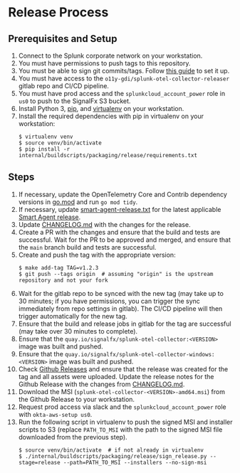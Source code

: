 # Release Process

## Prerequisites and Setup

1. Connect to the Splunk corporate network on your workstation.
1. You must have permissions to push tags to this repository.
1. You must be able to sign git commits/tags. Follow [this guide](
   https://docs.github.com/en/github/authenticating-to-github/signing-commits)
   to set it up.
1. You must have access to the `o11y-gdi/splunk-otel-collector-releaser` gitlab
   repo and CI/CD pipeline.
1. You must have prod access and the `splunkcloud_account_power` role in `us0`
   to push to the SignalFx S3 bucket.
1. Install Python 3, [pip](https://pip.pypa.io/en/stable/installing/),
   and [virtualenv](https://virtualenv.pypa.io/en/latest/) on your workstation.
1. Install the required dependencies with pip in virtualenv on your workstation:
   ```
   $ virtualenv venv
   $ source venv/bin/activate
   $ pip install -r internal/buildscripts/packaging/release/requirements.txt
   ```

## Steps

1. If necessary, update the OpenTelemetry Core and Contrib dependency versions
   in [go.mod](../go.mod) and run `go mod tidy`.
1. If necessary, update [smart-agent-release.txt](
   ../internal/buildscripts/packaging/smart-agent-release.txt) for the latest
   applicable [Smart Agent release](
   https://github.com/signalfx/signalfx-agent/releases).
1. Update [CHANGELOG.md](../CHANGELOG.md) with the changes for the release.
1. Create a PR with the changes and ensure that the build and tests are
   successful.  Wait for the PR to be approved and merged, and ensure that the
   `main` branch build and tests are successful.
1. Create and push the tag with the appropriate version:
   ```
   $ make add-tag TAG=v1.2.3
   $ git push --tags origin  # assuming "origin" is the upstream repository and not your fork
   ```
1. Wait for the gitlab repo to be synced with the new tag (may take up to 30
   minutes; if you have permissions, you can trigger the sync immediately from
   repo settings in gitlab).  The CI/CD pipeline will then trigger
   automatically for the new tag.
1. Ensure that the build and release jobs in gitlab for the tag are successful
   (may take over 30 minutes to complete).
1. Ensure that the `quay.io/signalfx/splunk-otel-collector:<VERSION>` image
   was built and pushed.
1. Ensure that the `quay.io/signalfx/splunk-otel-collector-windows:<VERSION>`
   image was built and pushed.
1. Check [Github Releases](
   https://github.com/signalfx/splunk-otel-collector/releases/) and ensure that
   the release was created for the tag and all assets were uploaded.  Update
   the release notes for the Github Release with the changes from
   [CHANGELOG.md](../CHANGELOG.md).
1. Download the MSI (`splunk-otel-collector-<VERSION>-amd64.msi`) from the
   Github Release to your workstation.
1. Request prod access via slack and the `splunkcloud_account_power` role with
   `okta-aws-setup us0`.
1. Run the following script in virtualenv to push the signed MSI and installer
   scripts to S3 (replace `PATH_TO_MSI` with the path to the signed MSI file
   downloaded from the previous step).
   ```
   $ source venv/bin/activate  # if not already in virtualenv
   $ ./internal/buildscripts/packaging/release/sign_release.py --stage=release --path=PATH_TO_MSI --installers --no-sign-msi
   ```

